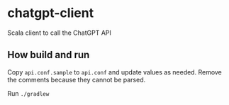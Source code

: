 # chatgpt-client

Scala client to call the ChatGPT API

## How build and run

Copy `api.conf.sample` to `api.conf` and update values as needed. Remove the comments because they cannot be parsed.

Run `./gradlew`